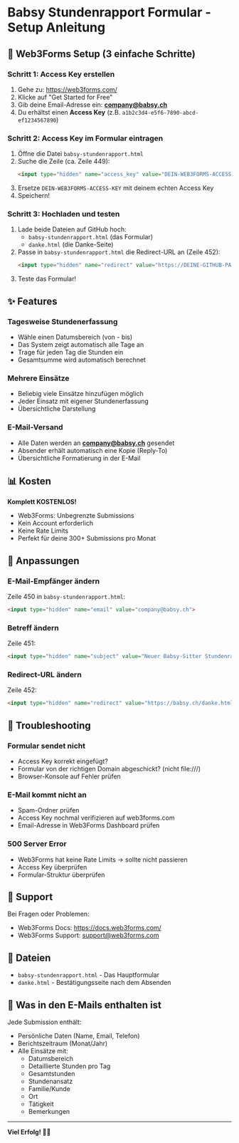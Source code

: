 # Babsy Stundenrapport Formular - Setup Anleitung

## 🚀 Web3Forms Setup (3 einfache Schritte)

### Schritt 1: Access Key erstellen
1. Gehe zu: https://web3forms.com/
2. Klicke auf "Get Started for Free"
3. Gib deine Email-Adresse ein: **company@babsy.ch**
4. Du erhältst einen **Access Key** (z.B. `a1b2c3d4-e5f6-7890-abcd-ef1234567890`)

### Schritt 2: Access Key im Formular eintragen
1. Öffne die Datei `babsy-stundenrapport.html`
2. Suche die Zeile (ca. Zeile 449):
   ```html
   <input type="hidden" name="access_key" value="DEIN-WEB3FORMS-ACCESS-KEY">
   ```
3. Ersetze `DEIN-WEB3FORMS-ACCESS-KEY` mit deinem echten Access Key
4. Speichern!

### Schritt 3: Hochladen und testen
1. Lade beide Dateien auf GitHub hoch:
   - `babsy-stundenrapport.html` (das Formular)
   - `danke.html` (die Danke-Seite)
2. Passe in `babsy-stundenrapport.html` die Redirect-URL an (Zeile 452):
   ```html
   <input type="hidden" name="redirect" value="https://DEINE-GITHUB-PAGES-URL/danke.html">
   ```
3. Teste das Formular!

## ✨ Features

### Tagesweise Stundenerfassung
- Wähle einen Datumsbereich (von - bis)
- Das System zeigt automatisch alle Tage an
- Trage für jeden Tag die Stunden ein
- Gesamtsumme wird automatisch berechnet

### Mehrere Einsätze
- Beliebig viele Einsätze hinzufügen möglich
- Jeder Einsatz mit eigener Stundenerfassung
- Übersichtliche Darstellung

### E-Mail-Versand
- Alle Daten werden an **company@babsy.ch** gesendet
- Absender erhält automatisch eine Kopie (Reply-To)
- Übersichtliche Formatierung in der E-Mail

## 📊 Kosten

**Komplett KOSTENLOS!**
- Web3Forms: Unbegrenzte Submissions
- Kein Account erforderlich
- Keine Rate Limits
- Perfekt für deine 300+ Submissions pro Monat

## 🔧 Anpassungen

### E-Mail-Empfänger ändern
Zeile 450 in `babsy-stundenrapport.html`:
```html
<input type="hidden" name="email" value="company@babsy.ch">
```

### Betreff ändern
Zeile 451:
```html
<input type="hidden" name="subject" value="Neuer Babsy-Sitter Stundenrapport">
```

### Redirect-URL ändern
Zeile 452:
```html
<input type="hidden" name="redirect" value="https://babsy.ch/danke.html">
```

## 🐛 Troubleshooting

### Formular sendet nicht
- Access Key korrekt eingefügt?
- Formular von der richtigen Domain abgeschickt? (nicht file:///)
- Browser-Konsole auf Fehler prüfen

### E-Mail kommt nicht an
- Spam-Ordner prüfen
- Access Key nochmal verifizieren auf web3forms.com
- Email-Adresse in Web3Forms Dashboard prüfen

### 500 Server Error
- Web3Forms hat keine Rate Limits → sollte nicht passieren
- Access Key überprüfen
- Formular-Struktur überprüfen

## 📧 Support

Bei Fragen oder Problemen:
- Web3Forms Docs: https://docs.web3forms.com/
- Web3Forms Support: support@web3forms.com

## 📝 Dateien

- `babsy-stundenrapport.html` - Das Hauptformular
- `danke.html` - Bestätigungsseite nach dem Absenden

## 🎯 Was in den E-Mails enthalten ist

Jede Submission enthält:
- Persönliche Daten (Name, Email, Telefon)
- Berichtszeitraum (Monat/Jahr)
- Alle Einsätze mit:
  - Datumsbereich
  - Detaillierte Stunden pro Tag
  - Gesamtstunden
  - Stundenansatz
  - Familie/Kunde
  - Ort
  - Tätigkeit
  - Bemerkungen

---

**Viel Erfolg! 🍼💜**
